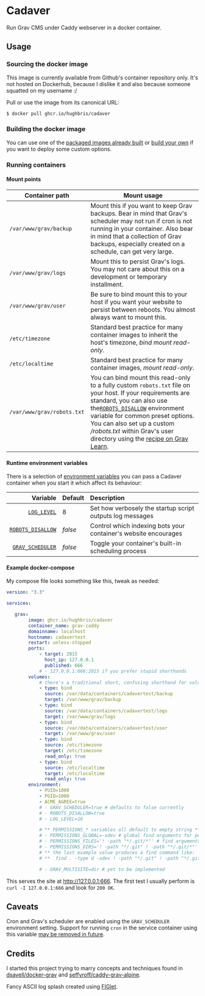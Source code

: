 # Cadaver

Run Grav CMS under Caddy webserver in a docker container.

## Usage

### Sourcing the docker image

This image is currently available from Github's container repository only. It's not hosted on Dockerhub, because I dislike it and also because someone squatted on my username :/

Pull or use the image from its canonical URL:

```sh
$ docker pull ghcr.io/hughbris/cadaver
```

### Building the docker image

You can use one of the [packaged images already built](https://github.com/hughbris/cadaver/pkgs/container/cadaver) or [build your own](docs/BUILDING.md) if you want to deploy some custom options.

### Running containers

#### Mount points

Container path             | Mount usage
-------------------------- | ---------------
`/var/www/grav/backup`     | Mount this if you want to keep Grav backups. Bear in mind that Grav's scheduler may not run if cron is not running in your container. Also bear in mind that a collection of Grav backups, especially created on a schedule, can get very large.
`/var/www/grav/logs`       | Mount this to persist Grav's logs. You may not care about this on a development or temporary installment.
`/var/www/grav/user`       | Be sure to bind mount this to your host if you want your website to persist between reboots. You almost always want to mount this.
`/etc/timezone`            | Standard best practice for many container images to inherit the host's timezone, _bind mount read-only_.
`/etc/localtime`           | Standard best practice for many container images, _mount read-only_.
`/var/www/grav/robots.txt` | You can bind mount this read-only to a fully custom `robots.txt` file on your host. If your requirements are standard, you can also use the[`ROBOTS_DISALLOW`](docs/ENVIRONMENT.md#ROBOTS_DISALLOW) environment variable for common preset options. You can also set up a custom _/robots.txt_ within Grav's user directory using the [recipe on Grav Learn](https://learn.getgrav.org/17/cookbook/general-recipes#display-different-robots-txt-contents-for-different-environments).

#### Runtime environment variables

There is a selection of [environment variables](https://docs.docker.com/get-started/docker-concepts/running-containers/overriding-container-defaults/#setting-environment-variables) you can pass a Cadaver container when you start it which affect its behaviour:

Variable           | Default    | Description
-----------------: | :--------------- | :---------------
[`LOG_LEVEL`](docs/ENVIRONMENT.md#LOG_LEVEL)             | 8       | Set how verbosely the startup script outputs log messages
[`ROBOTS_DISALLOW`](docs/ENVIRONMENT.md#ROBOTS_DISALLOW) | _false_ | Control which indexing bots your container's website encourages
[`GRAV_SCHEDULER`](docs/ENVIRONMENT.md#GRAV_SCHEDULER)   | _false_ | Toggle your container's built-in scheduling process

#### Example docker-compose

My compose file looks something like this, tweak as needed:

```yaml
version: "3.3"

services:

   grav:
        image: ghcr.io/hughbris/cadaver
        container_name: grav-caddy
        domainname: localhost
        hostname: cadavertest
        restart: unless-stopped
        ports:
            - target: 2015
              host_ip: 127.0.0.1
              published: 666
            # - 127.0.0.1:666:2015 if you prefer stupid shorthands
        volumes:
            # there's a traditional short, confusing shorthand for volumes too
            - type: bind
              source: /var/data/containers/cadavertest/backup
              target: /var/www/grav/backup
            - type: bind
              source: /var/data/containers/cadavertest/logs
              target: /var/www/grav/logs
            - type: bind
              source: /var/data/containers/cadavertest/user
              target: /var/www/grav/user
            - type: bind
              source: /etc/timezone
              target: /etc/timezone
              read_only: true
            - type: bind
              source: /etc/localtime
              target: /etc/localtime
              read_only: true
        environment:
            - PUID=1000
            - PGID=1000
            - ACME_AGREE=true
            # - GRAV_SCHEDULER=true # defaults to false currently
            # - ROBOTS_DISALLOW=true
            # - LOG_LEVEL=10

            # ** PERMISSIONS_* variables all default to empty string **
            # - PERMISSIONS_GLOBAL=-xdev # global find arguments for permission setting
            # - PERMISSIONS_FILES='! -path "*/.git/*"' # find arguments for files permission setting
            # - PERMISSIONS_DIRS='! -path "*/.git" ! -path "*/.git/*"' # find arguments for directories permission setting
            # ** the last example value produces a find command like:
            # **  find . -type d -xdev ! -path "*/.git" ! -path "*/.git/*" -print0

            # - GRAV_MULTISITE=dir # yet to be implemented
```

This serves the site at http://127.0.0.1:666. The first test I usually perform is `curl -I 127.0.0.1:666` and look for `200 OK`.

## Caveats

Cron and Grav's scheduler are enabled using the `GRAV_SCHEDULER` environment setting. Support for running `cron` in the service container using this variable [may be removed in future](https://github.com/hughbris/cadaver#GRAV_SCHEDULER).

## Credits

I started this project trying to marry concepts and techniques found in [dsavell/docker-grav](https://github.com/dsavell/docker-grav) and [seffyroff/caddy-grav-alpine](https://github.com/seffyroff/caddy-grav-alpine).

Fancy ASCII log splash created using [FIGlet](http://www.figlet.org).
